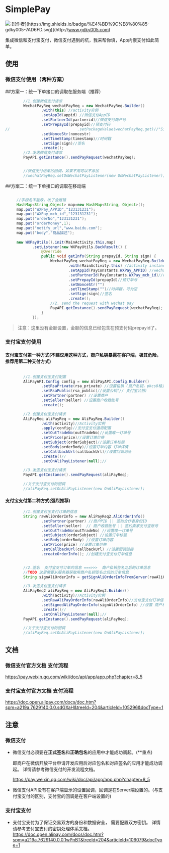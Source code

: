 # SimplePay

[![](https://jitpack.io/v/qiaodashaoye/SimplePay.svg)](https://jitpack.io/#qiaodashaoye/SimplePay)
[![作者\](https:\//img.shields.io\/badge\/%E4%BD%9C%E8%80%85-gdky005-7AD6FD.svg)\](http:\//www.gdky005.com)

集成微信和支付宝支付，微信支付遇到的坑，我来帮你填，App内嵌支付如此简单。
## 使用

### 微信支付使用（两种方案）

##方案一：统一下单接口的调取在服务端（推荐）

```java
        //1.创建微信支付请求
        WechatPayReq wechatPayReq = new WechatPayReq.Builder()
                .with(this) //activity实例
                .setAppId(appid) //微信支付AppID
                .setPartnerId(partnerid)//微信支付商户号
                .setPrepayId(prepayid)//预支付码
//								.setPackageValue(wechatPayReq.get)//"Sign=WXPay"
                .setNonceStr(noncestr)
                .setTimeStamp(timestamp)//时间戳
                .setSign(sign)//签名
                .create();
        //2.发送微信支付请求
        PayAPI.getInstance().sendPayRequest(wechatPayReq);


        //微信支付结果的回调，如果不用可以不添加
        //wechatPayReq.setOnWechatPayListener(new OnWechatPayListener);


```

##方案二：统一下单接口的调取在移动端

```java

     //字段名不能改，改了会报错
     HashMap<String,Object> map=new HashMap<String, Object>();
     map.put("WXPay_APPID","123131231");
     map.put("WXPay_mch_id","123131231");
     map.put("orderNo","123131231");
     map.put("orderMoney",1);
     map.put("notify_url","www.baidu.com");
     map.put("body","商品描述");
 
     new WXPayUtils().init(MainActivity.this,map)
            .setListener(new WXPayUtils.BackResult() {
                @Override
                public void getInfo(String prepayId, String sign) {
                    WechatPayReq wechatPayReq = new WechatPayReq.Builder()
                            .with(MainActivity.this) //activity instance
                            .setAppId(PayConstants.WXPay_APPID) //wechat pay AppID
                            .setPartnerId(PayConstants.WXPay_mch_id)//wechat pay partner id
                            .setPrepayId(prepayId)//预订单号
                            .setNonceStr("")
                            .setTimeStamp("")//时间戳，可为空
                            .setSign(sign)//签名
                            .create();
                    //2. send the request with wechat pay
                    PayAPI.getInstance().sendPayRequest(wechatPayReq);
                }
            });
```

>注意：这里没有金额设置，金额的信息已经包含在预支付码prepayid了。

### 支付宝支付使用

#### 支付宝支付第一种方式(不建议用这种方式，商户私钥暴露在客户端，极其危险，推荐用第二种支付方式)
```java

        //1.创建支付宝支付配置
        AliPayAPI.Config config = new AliPayAPI.Config.Builder()
                .setRsaPrivate(rsa_private) //设置私钥 (商户私钥，pkcs8格式)
                .setRsaPublic(rsa_public)//设置公钥(// 支付宝公钥)
                .setPartner(partner) //设置商户
                .setSeller(seller) //设置商户收款账号
                .create();

        //2.创建支付宝支付请求
        AliPayReq aliPayReq = new AliPayReq.Builder()
                .with(activity)//Activity实例
                .apply(config)//支付宝支付通用配置
                .setOutTradeNo(outTradeNo)//设置唯一订单号
                .setPrice(price)//设置订单价格
                .setSubject(orderSubject)//设置订单标题
                .setBody(orderBody)//设置订单内容 订单详情
                .setCallbackUrl(callbackUrl)//设置回调地址
                .create()//
                .setOnAliPayListener(null);//

        //3.发送支付宝支付请求
        PayAPI.getInstance().sendPayRequest(aliPayReq);

        //关于支付宝支付的回调
        //aliPayReq.setOnAliPayListener(new OnAliPayListener);

```

#### 支付宝支付第二种方式(**强烈推荐**)

```java
        //1.创建支付宝支付订单的信息
        String rawAliOrderInfo = new AliPayReq2.AliOrderInfo()
                .setPartner(partner) //商户PID || 签约合作者身份ID
                .setSeller(seller)  // 商户收款账号 || 签约卖家支付宝账号
                .setOutTradeNo(outTradeNo) //设置唯一订单号
                .setSubject(orderSubject) //设置订单标题
                .setBody(orderBody) //设置订单内容
                .setPrice(price) //设置订单价格
                .setCallbackUrl(callbackUrl) //设置回调链接
                .createOrderInfo(); //创建支付宝支付订单信息


        //2.签名  支付宝支付订单的信息 ===>>>  商户私钥签名之后的订单信息
        //TODO 这里需要从服务器获取用商户私钥签名之后的订单信息
        String signAliOrderInfo = getSignAliOrderInfoFromServer(rawAliOrderInfo);

        //3.发送支付宝支付请求
        AliPayReq2 aliPayReq = new AliPayReq2.Builder()
                .with(activity)//Activity实例
                .setRawAliPayOrderInfo(rawAliOrderInfo)//支付宝支付订单信息
                .setSignedAliPayOrderInfo(signAliOrderInfo) //设置 商户私钥RSA加密后的支付宝支付订单信息
                .create()//
                .setOnAliPayListener(null);//
        PayAPI.getInstance().sendPayRequest(aliPayReq);

        //关于支付宝支付的回调
        //aliPayReq.setOnAliPayListener(new OnAliPayListener);
```

## 文档

### 微信支付官方文档 支付流程
https://pay.weixin.qq.com/wiki/doc/api/app/app.php?chapter=8_5

### 支付宝支付官方文档 支付流程
https://doc.open.alipay.com/docs/doc.htm?spm=a219a.7629140.0.0.sdGXaH&treeId=204&articleId=105296&docType=1



## 注意

### 微信支付

 - 微信支付必须要在**正式签名**和**正确包名**的应用中才能成功调起。(**重点)

    即商户在微信开放平台申请开发应用后对应包名和对应签名的应用才能成功调起。
    详情请参考微信支付的开发流程文档。

    https://pay.weixin.qq.com/wiki/doc/api/app/app.php?chapter=8_5

 - 微信支付API没有在客户端显示的设置回调，回调是在Server端设置的。(与支付宝支付的区别，支付宝的回调是在客户端设置的)

### 支付宝支付

 - 支付宝支付为了保证交易双方的身份和数据安全， 需要配置双方密钥。
    详情请参考支付宝支付的密钥处理体系文档。
    https://doc.open.alipay.com/docs/doc.htm?spm=a219a.7629140.0.0.1wPnBT&treeId=204&articleId=106079&docType=1
